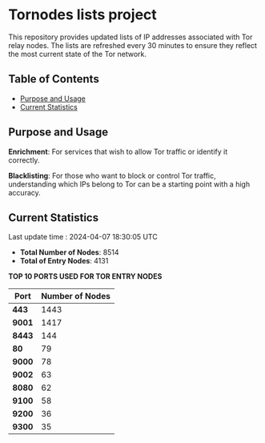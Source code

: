 # Tornodes lists project

This repository provides updated lists of IP addresses associated with Tor relay nodes. The lists are refreshed every 30 minutes to ensure they reflect the most current state of the Tor network.

## Table of Contents

- [Purpose and Usage](#purpose-and-usage)
- [Current Statistics](#current-statistics)


## Purpose and Usage

**Enrichment**: For services that wish to allow Tor traffic or identify it correctly.

**Blacklisting**: For those who want to block or control Tor traffic, understanding which IPs belong to Tor can be a starting point with a high accuracy.

## Current Statistics

Last update time : 2024-04-07 18:30:05 UTC

- **Total Number of Nodes**: 8514
- **Total of Entry Nodes**: 4131

**TOP 10 PORTS USED FOR TOR ENTRY NODES**

| **Port** | **Number of Nodes** |
|------|-----------------|
| **443**   | 1443  |
| **9001**   | 1417  |
| **8443**   | 144  |
| **80**   | 79  |
| **9000**   | 78  |
| **9002**   | 63  |
| **8080**   | 62  |
| **9100**   | 58  |
| **9200**   | 36  |
| **9300**   | 35  |

